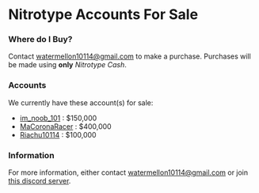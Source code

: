 # Nitrotype Accounts For Sale

### Where do I Buy?
Contact watermellon10114@gmail.com to make a purchase. Purchases will be made using **only** *Nitrotype Cash*.

### Accounts
We currently have these account(s) for sale:
* [im_noob_101](https://www.nitrotype.com/racer/im_noob_101) : $150,000
* [MaCoronaRacer](https://wwwnitrotypecomracerd64cb193c8dfec2fd1bd968a9074454d) : $400,000
* [Riachu10114](https://www.nitrotype.com/racer/0a50828357fc1035dece1c7b51792aa9) : $100,000

### Information
For more information, either contact watermellon10114@gmail.com or join [this discord server](https://discord.gg/dfhR8mf8KR).